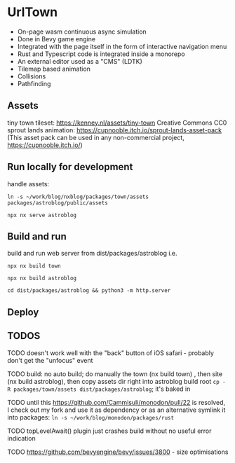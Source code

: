 # UrlTown

- On-page wasm continuous async simulation 
- Done in Bevy game engine
- Integrated with the page itself in the form of interactive navigation menu
- Rust and Typescript code is integrated inside a monorepo
- An external editor used as a "CMS" (LDTK)
- Tilemap based animation
- Collisions
- Pathfinding

## Assets

tiny town tileset: https://kenney.nl/assets/tiny-town Creative Commons CC0
sprout lands animation: https://cupnooble.itch.io/sprout-lands-asset-pack (This asset pack can be used in any non-commercial project, https://cupnooble.itch.io/)

## Run locally for development


handle assets: 

`ln -s ~/work/blog/nxblog/packages/town/assets packages/astroblog/public/assets`

`npx nx serve astroblog`

## Build and run

build and run web server from dist/packages/astroblog i.e. 

`npx nx build town`

`npx nx build astroblog`

`cd dist/packages/astroblog && python3 -m http.server`

## Deploy



## TODOS

TODO doesn't work well with the "back" button of iOS safari - probably don't get the "unfocus" event

TODO build: no auto build; do manually the town (nx build town) , then site (nx build astroblog), then copy assets dir right into astroblog build root `cp -R packages/town/assets dist/packages/astroblog`; it's baked in

TODO until this https://github.com/Cammisuli/monodon/pull/22 is resolved, I check out my fork and use it as dependency or as an alternative symlink it into packages: `ln -s ~/work/blog/monodon/packages/rust`

TODO topLevelAwait() plugin just crashes build without no useful error indication

TODO https://github.com/bevyengine/bevy/issues/3800 - size optimisations
